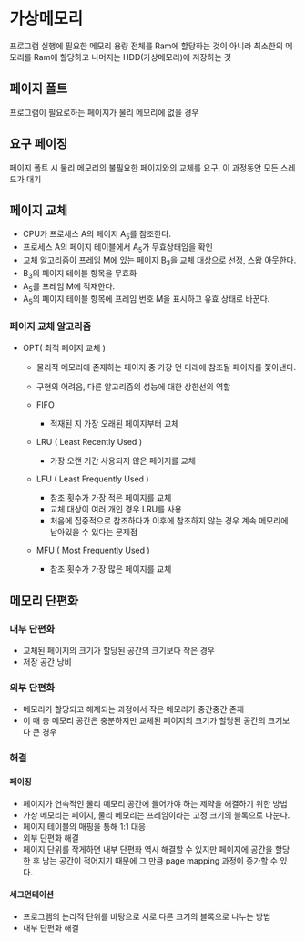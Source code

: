 # 가상메모리

프로그램 실행에 필요한 메모리 용량 전체를 Ram에 할당하는 것이 아니라 최소한의 메모리를 Ram에 할당하고 나머지는 HDD(가상메모리)에 저장하는 것

## 페이지 폴트

프로그램이 필요로하는 페이지가 물리 메모리에 없을 경우

## 요구 페이징

페이지 폴트 시 물리 메모리의 불필요한 페이지와의 교체를 요구, 이 과정동안 모든 스레드가 대기

## 페이지 교체

* CPU가 프로세스 A의 페이지 A<sub>5</sub>를 참조한다.
* 프로세스 A의 페이지 테이블에서 A<sub>5</sub>가 무효상태임을 확인
* 교체 알고리즘이 프레임 M에 있는 페이지 B<sub>3</sub>을 교체 대상으로 선정, 스왑 아웃한다.
* B<sub>3</sub>의 페이지 테이블 항목을 무효화
* A<sub>5</sub>를 프레임 M에 적재한다.
* A<sub>5</sub>의 페이지 테이블 항목에 프레임 번호 M을 표시하고 유효 상태로 바꾼다.

### 페이지 교체 알고리즘

* OPT( 최적 페이지 교체 )
  * 물리적 메모리에 존재하는 페이지 중 가장 먼 미래에 참조될 페이지를 쫓아낸다.
  * 구현의 어려움, 다른 알고리즘의 성능에 대한 상한선의 역할

  * FIFO
    * 적재된 지 가장 오래된 페이지부터 교체
  * LRU ( Least Recently Used )
    * 가장 오랜 기간 사용되지 않은 페이지를 교체
  * LFU ( Least Frequently Used )
    * 참조 횟수가 가장 적은 페이지를 교체
    * 교체 대상이 여러 개인 경우 LRU를 사용
    * 처음에 집중적으로 참조하다가 이후에 참조하지 않는 경우 계속 메모리에 남아있을 수 있다는 문제점
  * MFU ( Most Frequently Used )
    * 참조 횟수가 가장 많은 페이지를 교체

## 메모리 단편화

### 내부 단편화

* 교체된 페이지의 크기가 할당된 공간의 크기보다 작은 경우
* 저장 공간 낭비

### 외부 단편화

* 메모리가 할당되고 해제되는 과정에서 작은 메모리가 중간중간 존재
* 이 때 총 메모리 공간은 충분하지만 교체된 페이지의 크기가 할당된 공간의 크기보다 큰 경우

### 해결
#### 페이징

* 페이지가 연속적인 물리 메모리 공간에 들어가야 하는 제약을 해결하기 위한 방법
* 가상 메모리는 페이지, 물리 메모리는 프레임이라는 고정 크기의 블록으로 나눈다.
* 페이지 테이블의 매핑을 통해 1:1 대응
* 외부 단편화 해결
* 페이지 단위를 작게하면 내부 단편화 역시 해결할 수 있지만 페이지에 공간을 할당한 후 남는 공간이 적어지기 때문에 그 만큼 page mapping 과정이 증가할 수 있다.

#### 세그먼테이션

* 프로그램의 논리적 단위를 바탕으로 서로 다른 크기의 블록으로 나누는 방법
* 내부 단편화 해결